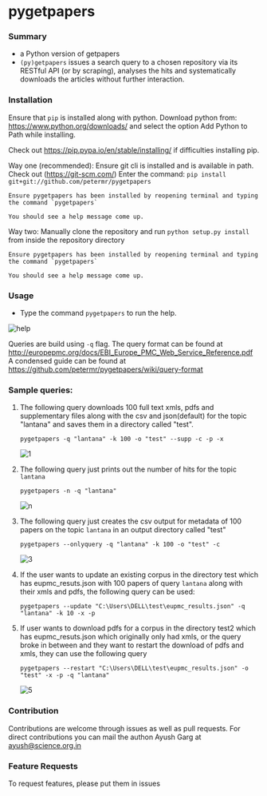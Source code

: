 # pygetpapers
### Summary
- a Python version of getpapers
- `(py)getpapers` issues a search query to a chosen repository via its RESTful API (or by scraping), analyses the hits and systematically downloads the articles without further interaction.

### Installation

Ensure that `pip` is installed along with python. Download python from: https://www.python.org/downloads/ and select the option Add Python to Path while installing.

Check out https://pip.pypa.io/en/stable/installing/ if difficulties installing pip.

Way one (recommended): Ensure git cli is installed and is available in path. Check out (https://git-scm.com/)
Enter the command: `pip install git+git://github.com/petermr/pygetpapers`

    Ensure pygetpapers has been installed by reopening terminal and typing the command `pygetpapers`

    You should see a help message come up.

Way two:
Manually clone the repository and run `python setup.py install` from inside the repository directory

    Ensure pygetpapers has been installed by reopening terminal and typing the command `pygetpapers`

    You should see a help message come up.
### Usage
- Type the command `pygetpapers` to run the help.

![help](https://user-images.githubusercontent.com/70321942/116694877-70c8b380-a9dd-11eb-9dfa-48cf8632bee5.PNG)

Queries are build using `-q` flag. The query format can be found at http://europepmc.org/docs/EBI_Europe_PMC_Web_Service_Reference.pdf A condensed guide can be found at https://github.com/petermr/pygetpapers/wiki/query-format

### Sample queries:

1. The following query downloads 100 full text xmls, pdfs and supplementary files along with the csv and json(default) for the topic "lantana" and saves them in a directory called "test".

   `pygetpapers -q "lantana" -k 100 -o "test" --supp -c -p -x`

   ![1](https://user-images.githubusercontent.com/70321942/116696048-03b61d80-a9df-11eb-8bb2-6190aef8a6db.PNG)

2. The following query just prints out the number of hits for the topic `lantana`

   `pygetpapers -n -q "lantana"`

   ![n](https://user-images.githubusercontent.com/70321942/116695234-ef255580-a9dd-11eb-96d1-a01841a5af21.PNG)

3. The following query just creates the csv output for metadata of 100 papers on the topic `lantana` in an output directory called "test"

   `pygetpapers --onlyquery -q "lantana" -k 100 -o "test" -c`

   ![3](https://user-images.githubusercontent.com/70321942/116697221-8c818900-a9e0-11eb-8a29-5414314b415d.PNG)

4. If the user wants to update an existing corpus in the directory test which has eupmc_resuts.json with 100 papers of query `lantana` along with their xmls and pdfs, the following query can be used:

   `pygetpapers --update "C:\Users\DELL\test\eupmc_results.json" -q "lantana" -k 10 -x -p`

5. If user wants to download pdfs for a corpus in the directory test2 which has eupmc_resuts.json which originally only had xmls, or the query broke in between and they want to restart the download of pdfs and xmls, they can use the following query

   `pygetpapers --restart "C:\Users\DELL\test\eupmc_results.json" -o "test" -x -p -q "lantana"`
   
   ![5](https://user-images.githubusercontent.com/70321942/116698739-58a76300-a9e2-11eb-8b56-1fd177bf9b1c.PNG)


### Contribution

Contributions are welcome through issues as well as pull requests. For direct contributions you can mail the authon Ayush Garg at ayush@science.org.in

### Feature Requests

To request features, please put them in issues
